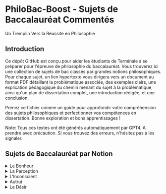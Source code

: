 # PhiloBac-Boost - Sujets de Baccalauréat Commentés
Un Tremplin Vers la Réussite en Philosophie

## Introduction

Ce dépôt GitHub est conçu pour aider les étudiants de Terminale à se préparer pour l'épreuve de philosophie du baccalauréat. Vous trouverez ici une collection de sujets de bac classés par grandes notions philosophiques. Pour chaque sujet, un lien hypertexte vous dirigera vers un document au format PDF détaillant la problématique associée, des exemples clairs, une explication pédagogique du chemin menant du sujet à la problématique, ainsi qu'un plan de dissertation complet, une introduction rédigée, et une conclusion.

Prenez ce fichier comme un guide pour approfondir votre compréhension des sujets philosophiques et perfectionner vos compétences en dissertation. Bonne exploration et bons apprentissages !

Note: Tous ces textes ont été générés automatiquement par GPT4. A prendre avec précaution. Si vous trouvez des erreurs, n'hésitez pas à les signaler.

## Sujets de Baccalauréat par Notion

<details>
  <summary>Le Bonheur</summary>

- "Être conscient, est-ce savoir ?" - [Explication du sujet]([./Bonheur/Chercher%20%C3%A0%20%C3%AAtre%20heureux%2C%20est-ce%20une%20qu%C3%AAte%20%C3%A9goiste.pdf])
- "Être conscient, est-ce savoir ?" - [Explication du sujet]([./Bonheur/Devons-nous%20rechercher%20le%20bonheur.pdf])
- "Être conscient, est-ce savoir ?" - [Explication du sujet](./Etre_conscient_est_ce_savoir.pdf)
- "Être conscient, est-ce savoir ?" - [Explication du sujet](./Etre_conscient_est_ce_savoir.pdf)
- "Être conscient, est-ce savoir ?" - [Explication du sujet](./Etre_conscient_est_ce_savoir.pdf)
</details>

<details>
  <summary>La Perception</summary>

  - "La perception est-elle source de connaissance ?" - [Explication du sujet](./Etre_conscient_est_ce_savoir.pdf)
</details>

<details>
<summary>L'Inconscient</summary>

- "Peut-on dire que l'inconscient détermine l'homme à être ce qu'il est ?" - [Explication du sujet](./Linconscient_determine_t_il_lhomme.pdf)
</details>

<details>

<summary>Autrui</summary>

- "La présence d'autrui limite-t-elle ma liberté ?" - [Explication du sujet](./La_presence_dautrui_limite_t_elle_ma_liberte.pdf)

</details>

<details>

<summary>Le Désir</summary> 

- "Les désirs sont-ils la marque de notre imperfection ?" - [Explication du sujet](./Les_desirs_sont_ils_marque_de_notre_imperfection.pdf)

</details>

